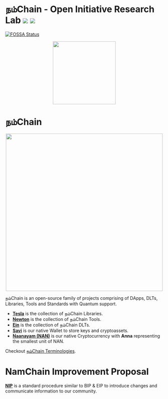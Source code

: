 # நம்Chain - Open Initiative Research Lab ![](https://img.shields.io/badge/Project-Nam-ff69b4.svg) ![](https://img.shields.io/badge/madeby-Ramaguru-blue.svg)
[![FOSSA Status](https://app.fossa.com/api/projects/git%2Bgithub.com%2FNamChain-Open-Initiative-Research-Lab%2FBlockchain-Tutorials.svg?type=shield)](https://app.fossa.com/projects/git%2Bgithub.com%2FNamChain-Open-Initiative-Research-Lab%2FBlockchain-Tutorials?ref=badge_shield)


<p align="center">
<img src="https://1.bp.blogspot.com/-0SArWfduw68/XkxV8EmBBcI/AAAAAAAAABw/h9aWSWbm0J4kilgn3xddzQ3PdoP-e3RZgCLcBGAsYHQ/s1600/SAVE_20200127_132431.jpg" width="200" align="center">
</p>  

# நம்Chain

<p align="center">
<img src="https://1.bp.blogspot.com/-Uu4tJ-byBZE/X8noO30ZFYI/AAAAAAAAAtc/YpSwcU9iweUwJ3HO5qIa5tLP5EqpHYtxACLcBGAsYHQ/s791/NamChainArchitecture.png" width="500" align="center">
</p>  

நம்Chain is an open-source family of projects comprising of DApps, DLTs, Libraries, Tools and Standards with Quantum support.
- [**Tesla**](https://github.com/NamChain-Open-Initiative-Research-Lab/Tesla) is the collection of நம்Chain Libraries.
- [**Newton**](https://github.com/NamChain-Open-Initiative-Research-Lab/Newton) is the collection of நம்Chain Tools.
- [**Ein**](https://github.com/NamChain-Open-Initiative-Research-Lab/Ein) is the collection of நம்Chain DLTs.
- [**Savi**](https://github.com/NamChain-Open-Initiative-Research-Lab/Savi) is our native Wallet to store keys and cryptoassets.
- [**Naanayam (NAN)**](https://github.com/NamChain-Open-Initiative-Research-Lab/Naanayam) is our native Cryptocurrency with **Anna** representing the smallest unit of NAN.

Checkout [நம்Chain Terminologies](https://github.com/NamChain-Open-Initiative-Research-Lab/NamChain-Terminologies).

# NamChain Improvement Proposal
[**NIP**](https://github.com/NamChain-Open-Initiative-Research-Lab/NIPs) is a standard procedure similar to BIP & EIP to introduce changes and communicate information to our community.


